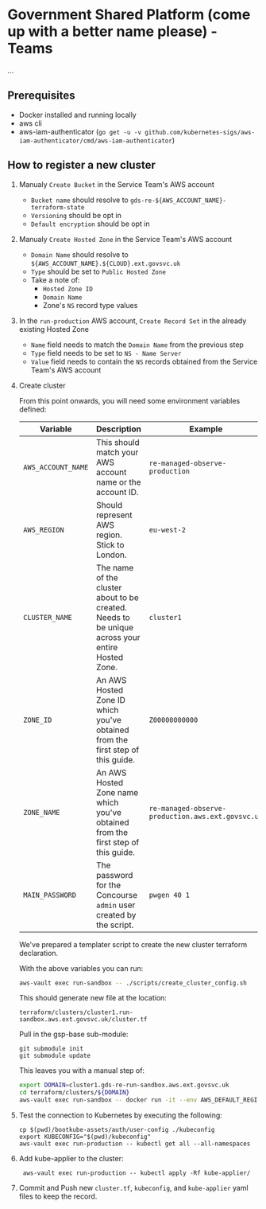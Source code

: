 # Government Shared Platform (come up with a better name please) - Teams

...

## Prerequisites

- Docker installed and running locally
- aws cli
- aws-iam-authenticator (`go get -u -v github.com/kubernetes-sigs/aws-iam-authenticator/cmd/aws-iam-authenticator`)

## How to register a new cluster

1. Manualy `Create Bucket` in the Service Team's AWS account
    * `Bucket name` should resolve to
      `gds-re-${AWS_ACCOUNT_NAME}-terraform-state`
    * `Versioning` should be opt in
    * `Default encryption` should be opt in
1. Manualy `Create Hosted Zone` in the Service Team's AWS account
    * `Domain Name` should resolve to
      `${AWS_ACCOUNT_NAME}.${CLOUD}.ext.govsvc.uk`
    * `Type` should be set to `Public Hosted Zone`
    * Take a note of:
        * `Hosted Zone ID`
        * `Domain Name`
        * Zone's `NS` record type values
1. In the `run-production` AWS account, `Create Record Set` in the already
   existing Hosted Zone
   * `Name` field needs to match the `Domain Name` from the previous step
   * `Type` field needs to be set to `NS - Name Server`
   * `Value` field needs to contain the `NS` records obtained from the Service
     Team's AWS account
1. Create cluster

    From this point onwards, you will need some environment variables defined:

    | Variable | Description | Example |
    |---|---|---|
    | `AWS_ACCOUNT_NAME` | This should match your AWS account name or the account ID. | `re-managed-observe-production` |
    | `AWS_REGION` | Should represent AWS region. Stick to London. | `eu-west-2` |
    | `CLUSTER_NAME` | The name of the cluster about to be created. Needs to be unique across your entire Hosted Zone. | `cluster1` |
    | `ZONE_ID` | An AWS Hosted Zone ID which you've obtained from the first step of this guide. | `Z00000000000` |
    | `ZONE_NAME` | An AWS Hosted Zone name which you've obtained from the first step of this guide. | `re-managed-observe-production.aws.ext.govsvc.uk` |
    | `MAIN_PASSWORD` | The password for the Concourse `admin` user created by the script. | `pwgen 40 1` |

    We've prepared a templater script to create the new cluster terraform
    declaration.

    With the above variables you can run:

    ```sh
    aws-vault exec run-sandbox -- ./scripts/create_cluster_config.sh
    ```

    This should generate new file at the location:

    ```
    terraform/clusters/cluster1.run-sandbox.aws.ext.govsvc.uk/cluster.tf
    ```

    Pull in the gsp-base sub-module:
    ```
    git submodule init
    git submodule update
    ```

    This leaves you with a manual step of:

    ```sh
    export DOMAIN=cluster1.gds-re-run-sandbox.aws.ext.govsvc.uk
    cd terraform/clusters/${DOMAIN}
    aws-vault exec run-sandbox -- docker run -it --env AWS_DEFAULT_REGION --env AWS_REGION --env AWS_ACCESS_KEY_ID --env AWS_SECRET_ACCESS_KEY --env AWS_SESSION_TOKEN --env AWS_SECURITY_TOKEN --env DOMAIN --volume=$(pwd)/../../../:/terraform -w /terraform/terraform/clusters/${DOMAIN} govsvc/terraform {init, plan, apply} -var-file=secrets.tfvars
    ```

1. Test the connection to Kubernetes by executing the following:
    ```
    cp $(pwd)/bootkube-assets/auth/user-config ./kubeconfig
    export KUBECONFIG="$(pwd)/kubeconfig"
    aws-vault exec run-production -- kubectl get all --all-namespaces
    ```
1. Add kube-applier to the cluster:
   ```
    aws-vault exec run-production -- kubectl apply -Rf kube-applier/
   ```

1. Commit and Push new `cluster.tf`, `kubeconfig`, and `kube-applier` yaml files to keep the record.
